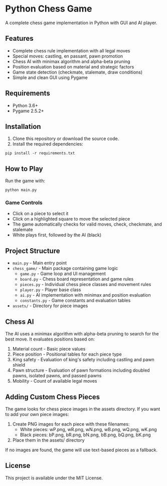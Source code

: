 # Python Chess Game

A complete chess game implementation in Python with GUI and AI player.

## Features

- Complete chess rule implementation with all legal moves
- Special moves: castling, en passant, pawn promotion
- Chess AI with minimax algorithm and alpha-beta pruning
- Position evaluation based on material and strategic factors
- Game state detection (checkmate, stalemate, draw conditions)
- Simple and clean GUI using Pygame

## Requirements

- Python 3.6+
- Pygame 2.5.2+

## Installation

1. Clone this repository or download the source code.
2. Install the required dependencies:

```
pip install -r requirements.txt
```

## How to Play

Run the game with:

```
python main.py
```

### Game Controls

- Click on a piece to select it
- Click on a highlighted square to move the selected piece
- The game automatically checks for valid moves, check, checkmate, and stalemate
- White plays first, followed by the AI (black)

## Project Structure

- `main.py` - Main entry point
- `chess_game/` - Main package containing game logic
  - `game.py` - Game loop and UI management
  - `board.py` - Chess board representation and game rules
  - `pieces.py` - Individual chess piece classes and movement rules
  - `player.py` - Player base class
  - `ai.py` - AI implementation with minimax and position evaluation
  - `constants.py` - Game constants and evaluation tables
- `assets/` - Directory for piece images

## Chess AI

The AI uses a minimax algorithm with alpha-beta pruning to search for the best move. It evaluates positions based on:

1. Material count - Basic piece values
2. Piece position - Positional tables for each piece type
3. King safety - Evaluation of king's safety including castling and pawn shield
4. Pawn structure - Evaluation of pawn formations including doubled pawns, isolated pawns, and passed pawns
5. Mobility - Count of available legal moves

## Adding Custom Chess Pieces

The game looks for chess piece images in the assets directory. If you want to add your own piece images:

1. Create PNG images for each piece with these filenames:
   - White pieces: wP.png, wR.png, wN.png, wB.png, wQ.png, wK.png
   - Black pieces: bP.png, bR.png, bN.png, bB.png, bQ.png, bK.png
2. Place them in the assets/ directory

If no images are found, the game will use text-based pieces as a fallback.

## License

This project is available under the MIT License. 